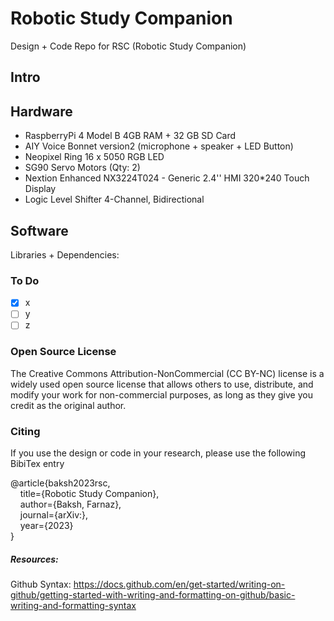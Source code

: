 # Robotic Study Companion
Design + Code Repo for RSC (Robotic Study Companion)

## Intro 

## Hardware 
* RaspberryPi 4 Model B 4GB RAM + 32 GB SD Card
* AIY Voice Bonnet version2 (microphone + speaker + LED Button)
* Neopixel Ring 16 x 5050 RGB LED
* SG90 Servo Motors (Qty: 2)
*  Nextion Enhanced NX3224T024 - Generic 2.4'' HMI 320*240 Touch Display
*  Logic Level Shifter 4-Channel, Bidirectional


## Software
Libraries + Dependencies:


### To Do
- [x]  x
- [ ] y
- [ ] z

### Open Source License  
The Creative Commons Attribution-NonCommercial (CC BY-NC) license is a widely used open source license that allows others to use, distribute, and modify your work for non-commercial purposes, as long as they give you credit as the original author. 


### Citing
If you use the design or code in your research, please use the following BibiTex entry 

@article{baksh2023rsc,  
&nbsp; &nbsp; title={Robotic Study Companion},  
&nbsp; &nbsp; author={Baksh, Farnaz},  
&nbsp; &nbsp; journal={arXiv:},  
&nbsp; &nbsp; year={2023}  
}

##### Resources:
Github Syntax: https://docs.github.com/en/get-started/writing-on-github/getting-started-with-writing-and-formatting-on-github/basic-writing-and-formatting-syntax

